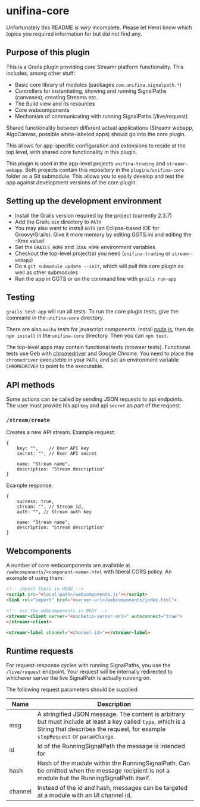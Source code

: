 # unifina-core

Unfortunately this README is *very* incomplete. Please let Henri know which topics you required information for but did not find any.

## Purpose of this plugin

This is a Grails plugin providing core Streamr platform functionality. This includes, among other stuff:

- Basic core library of modules (packages `com.unifina.signalpath.*`)
- Controllers for instantiating, showing and running SignalPaths (canvases), creating Streams etc.
- The Build view and its resources
- Core webcomponents
- Mechanism of communicating with running SignalPaths (/live/request)

Shared functionality between different actual applications (Streamr webapp, AlgoCanvas, possible white-labeled apps) should go into the core plugin.

This allows for app-specific configuration and extensions to reside at the top level, with shared core functionality in this plugin.

This plugin is used in the app-level projects `unifina-trading` and `streamr-webapp`. Both projects contain this repository in the `plugins/unifina-core` folder as a Git submodule. This allows you to easily develop and test the app against development versions of the core plugin.

## Setting up the development environment

- Install the Grails version required by the project (currently 2.3.7)
- Add the Grails `bin` directory to `PATH`
- You may also want to install `GGTS` (an Eclipse-based IDE for Groovy/Grails). Give it more memory by editing GGTS.ini and editing the -Xmx value!
- Set the `GRAILS_HOME` and `JAVA_HOME` environment variables
- Checkout the top-level project(s) you need (`unifina-trading` or `streamr-webapp`)
- Do a `git submodule update --init`, which will pull this core plugin as well as other submodules
- Run the app in GGTS or on the command line with `grails run-app`

## Testing

`grails test-app` will run all tests. To run the core plugin tests, give the command in the `unifina-core` directory.

There are also `mocha` tests for javascript components. Install <a href="https://nodejs.org/">node.js</a>, then do `npm install` in the `unifina-core` directory. Then you can `npm test`.

The top-level apps may contain functional tests (browser tests). Functional tests use Geb with <a href="https://code.google.com/p/selenium/wiki/ChromeDriver">chromedriver</a> and Google Chrome. You need to place the `chromedriver` executeble in your `PATH`, and set an environment variable `CHROMEDRIVER` to point to the executable.

## API methods

Some actions can be called by sending JSON requests to api endpoints. The user must provide his api `key` and api `secret` as part of the request.

### ``/stream/create``

Creates a new API stream. Example request:

```
{
	key: "", 	// User API key
	secret: "", // User API secret

	name: "Stream name",
	description: "Stream description"
}
```

Example response:

```
{
	success: true,
	stream: "", // Stream id,
	auth: "", // Stream auth key

	name: "Stream name",
	description: "Stream description"
}
```

## Webcomponents

A number of core webcomponents are available at `/webcomponents/<component-name>.html` with liberal CORS policy. An example of using them:

```html
<!-- import these in HEAD -->
<script src="<local-path>/webcomponents.js"></script>
<link rel="import" href="<server-url>/webcomponents/index.html">

<!-- use the webcomponents in BODY -->
<streamr-client server="<socketio-server-url>" autoconnect="true">
</streamr-client>

<streamr-label channel="<channel-id>"></streamr-label>
```

## Runtime requests

For request-response cycles with running SignalPaths, you use the `/live/request` endpoint. Your request will be internally redirected to whichever server the live SignalPath is actually running on.

The following request parameters should be supplied:

Name 	| Description
--- 	| ---
msg		| A stringified JSON message. The content is arbitrary but must include at least a key called `type`, which is a String that describes the request, for example `stopRequest` or `paramChange`.
id 		| Id of the RunningSignalPath the message is intended for
hash	| Hash of the module within the RunningSignalPath. Can be omitted when the message recipient is not a module but the RunningSignalPath itself.
channel | Instead of the id and hash, messages can be targeted at a module with an UI channel id.

